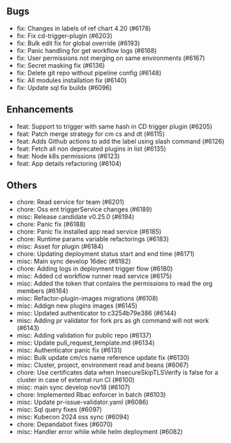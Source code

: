 ## Bugs
- fix: Changes in labels of ref chart 4.20 (#6178)
- fix: Fix cd-trigger-plugin (#6203)
- fix: Bulk edit fix for global override (#6193)
- fix: Panic handling for get workflow logs (#6168)
- fix: User permissions not merging on same environments (#6167)
- fix: Secret masking fix (#6136)
- fix: Delete git repo without pipeline config (#6148)
- fix: All modules installation fix (#6140)
- fix: Update sql fix buildx (#6096)
## Enhancements
- feat: Support to trigger with same hash in CD trigger plugin  (#6205)
- feat: Patch merge strategy for cm cs and dt (#6115)
- feat: Adds Github actions to add the label using slash command (#6126)
- feat: Fetch all non deprecated plugins in list (#6135)
- feat: Node k8s permissions (#6123)
- feat: App details refactoring (#6104)
## Others
- chore: Read service for team (#6201)
- chore: Oss ent triggerService changes (#6189)
- misc: Release candidate v0.25.0 (#6194)
- chore: Panic fix (#6188)
- chore: Panic fix installed app read service (#6185)
- chore: Runtime params variable refactorings (#6183)
- misc: Asset for plugin (#6184)
- chore: Updating deployment status start and end time (#6171)
- misc: Main sync develop 16dec (#6182)
- chore: Adding logs in deployment trigger flow (#6180)
- misc: Added cd workflow runner read service (#6175)
- misc: Added the token that contains the permissions to read the org members (#6164)
- misc: Refactor-plugin-images migrations (#6108)
- misc: Addign new plugins images (#6145)
- misc: Updated authenticator to c3254b79e386 (#6144)
- misc:  Adding pr validator for fork prs as gh command will not work (#6143)
- misc: Adding validation for public repo (#6137)
- misc: Update pull_request_template.md (#6134)
- misc: Authenticator panic fix (#6131)
- misc: Bulk update cm/cs name reference update fix (#6130)
- misc: Cluster, project, environment read and beans (#6067)
- chore: Use certificates data when InsecureSkipTLSVerify is false for a cluster in case of external run CI (#6100)
- misc: main sync develop nov18 (#6107)
- chore: Implemented Rbac enforcer in batch (#6103)
- misc: Update pr-issue-validator.yaml (#6086)
- misc: Sql query fixes (#6097)
- misc: Kubecon 2024 oss sync (#6094)
- chore: Depandabot fixes (#6070)
- misc: Handler error while while helm deployment (#6082)
